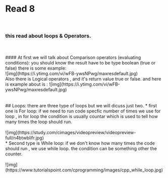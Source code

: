 # Read 8
<br>

### this read about loops & Operators.
<br>
<br>
#### At first we will talk about Comparison operators (evaluating conditions):
you should know the result have to be type boolean (true or false)
there is some example:
<br>
![img](https://i.ytimg.com/vi/wFB-ywsNPwg/maxresdefault.jpg)

<br>
Also there is Logical operators , and it's return value true or false.
and here is example about is :
![img](https://i.ytimg.com/vi/wFB-ywsNPwg/maxresdefault.jpg)
<br>
<br>
<br>
## Loops:
there are three type of loops but we will dicuss just two.
* first one is For loop:
   if we need to run code specfic number of times we use for loop , in for loop the condition is usually countar which is used to tell how many times the loop should run. <br>
   <br>
   ![img](https://study.com/cimages/videopreview/videopreview-full/n4btwblifr.jpg)
   <br>
* Second type is While loop:
   if we don't know how many times the code should run , we use while loop. the condition can be something other the counter.
   <br>
   <br>
   ![img](https://www.tutorialspoint.com/cprogramming/images/cpp_while_loop.jpg)



